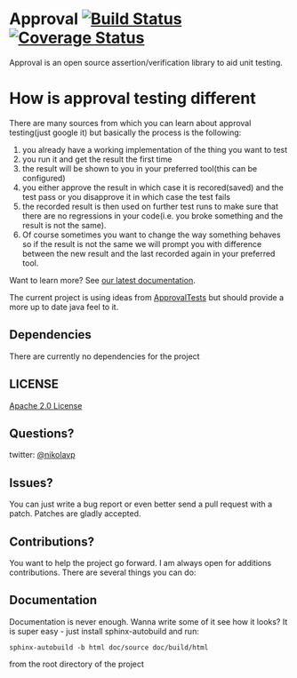Approval [![Build Status](https://secure.travis-ci.org/nikolavp/approval.png)](http://travis-ci.org/nikolavp/approval) [![Coverage Status](https://coveralls.io/repos/nikolavp/approval/badge.png)](https://coveralls.io/r/nikolavp/approval)
=======
Approval is an open source assertion/verification library to aid unit testing.

How is approval testing different
=================================

There are many sources from which you can learn about approval testing(just google it) but basically the process is the following:

1. you already have a working implementation of the thing you want to test
2. you run it and get the result the first time
3. the result will be shown to you in your preferred tool(this can be configured)
4. you either approve the result in which case it is recored(saved) and the test pass or you disapprove it in which case the test fails
5. the recorded result is then used on further test runs to make sure that there are no regressions in your code(i.e. you broke something and the result is not the same).
6. Of course sometimes you want to change the way something behaves so if the result is not the same we will prompt you with difference between the new result and the last recorded again in your preferred tool.

Want to learn more? See [our latest documentation](http://approval.readthedocs.org/en/latest/).

The current project is using ideas from [ApprovalTests](https://github.com/approvals/ApprovalTests.Java) but should provide a more up to date java feel to it.

Dependencies
---
There are currently no dependencies for the project

## LICENSE
[Apache 2.0 License](https://github.com/SignalR/SignalR/blob/master/LICENSE.md)


Questions?
---

twitter: [@nikolavp](https://twitter.com/#!/nikolavp)

Issues?
---
You can just write a bug report or even better send a pull request with a patch. Patches are gladly accepted.


Contributions?
---
You want to help the project go forward. I am always open for additions contributions. There are several things you can do:

Documentation
-----
Documentation is never enough. Wanna write some of it see how it looks? It is super easy - just install sphinx-autobuild and run:
```
sphinx-autobuild -b html doc/source doc/build/html
```

from the root directory of the project
